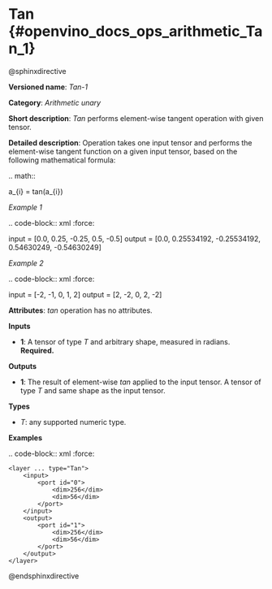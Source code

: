 # Tan  {#openvino_docs_ops_arithmetic_Tan_1}

@sphinxdirective

**Versioned name**: *Tan-1*

**Category**: *Arithmetic unary*

**Short description**: *Tan* performs element-wise tangent operation with given tensor.

**Detailed description**:  Operation takes one input tensor and performs the element-wise tangent function on a given input tensor, based on the following mathematical formula:

.. math::

   a_{i} = tan(a_{i})

*Example 1*

.. code-block:: xml
   :force:

   input = [0.0, 0.25, -0.25, 0.5, -0.5]
   output = [0.0, 0.25534192, -0.25534192, 0.54630249, -0.54630249]

*Example 2*

.. code-block:: xml
   :force:

   input = [-2, -1, 0, 1, 2]
   output = [2, -2, 0, 2, -2]

**Attributes**: *tan*  operation has no attributes.

**Inputs**

* **1**: A tensor of type *T* and arbitrary shape, measured in radians. **Required.**

**Outputs**

* **1**: The result of element-wise *tan* applied to the input tensor. A tensor of type *T* and same shape as the input tensor.

**Types**

* *T*: any supported numeric type.


**Examples**

.. code-block:: xml
   :force: 

    <layer ... type="Tan">
        <input>
            <port id="0">
                <dim>256</dim>
                <dim>56</dim>
            </port>
        </input>
        <output>
            <port id="1">
                <dim>256</dim>
                <dim>56</dim>
            </port>
        </output>
    </layer>

@endsphinxdirective